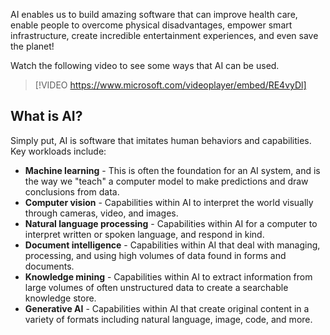 AI enables us to build amazing software that can improve health care, enable people to overcome physical disadvantages, empower smart infrastructure, create incredible entertainment experiences, and even save the planet!

Watch the following video to see some ways that AI can be used.

>[!VIDEO https://www.microsoft.com/videoplayer/embed/RE4vyDl]

## What is AI?

Simply put, AI is software that imitates human behaviors and capabilities. Key workloads include:

- **Machine learning** - This is often the foundation for an AI system, and is the way we "teach" a computer model to make predictions and draw conclusions from data.
- **Computer vision** - Capabilities within AI to interpret the world visually through cameras, video, and images.
- **Natural language processing** - Capabilities within AI for a computer to interpret written or spoken language, and respond in kind.
- **Document intelligence** - Capabilities within AI that deal with managing, processing, and using high volumes of data found in forms and documents. 
- **Knowledge mining** - Capabilities within AI to extract information from large volumes of often unstructured data to create a searchable knowledge store. 
- **Generative AI** - Capabilities within AI that create original content in a variety of formats including natural language, image, code, and more. 